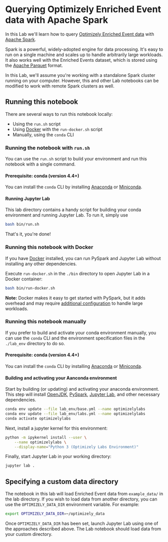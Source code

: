 # Querying Optimizely Enriched Event data with Apache Spark

In this Lab we'll learn how to query [Optimizely Enriched Event data](https://docs.developers.optimizely.com/web/docs/enriched-events-export) with [Apache Spark](https://spark.apache.org/).

Spark is a powerful, widely-adopted engine for data processing. It's easy to run on a single machine and scales up to handle arbitrarily large workloads. It also works well with the Enriched Events dataset, which is stored using the [Apache Parquet](https://parquet.apache.org/) format.

In this Lab, we'll assume you're working with a standalone Spark cluster running on your computer.  However, this and other Lab notebooks can be modified to work with remote Spark clusters as well.


## Running this notebook

There are several ways to run this notebook locally:
- Using the `run.sh` script
- Using [Docker](https://www.docker.com/) with the `run-docker.sh` script
- Manually, using the `conda` CLI

### Running the notebook with `run.sh`

You can use the `run.sh` script to build your environment and run this notebook with a single command.

#### Prerequisite: conda (version 4.4+)

[Anaconda]: https://www.anaconda.com/distribution/
[Miniconda]: https://docs.conda.io/en/latest/miniconda.html

You can install the `conda` CLI by installing [Anaconda] or [Miniconda].

#### Running Jupyter Lab

This lab directory contains a handy script for building your conda environment and running Jupyter Lab.  To run it, simply use

```sh
bash bin/run.sh
```

That's it, you're done!

### Running this notebook with Docker

If you have [Docker](https://www.docker.com/) installed, you can run PySpark and Jupyter Lab without installing any other dependencies.

Execute `run-docker.sh` in the `./bin` directory to open Jupyter Lab in a Docker container:

```sh
bash bin/run-docker.sh
```

**Note:** Docker makes it easy to get started with PySpark, but it adds overhead and may require [additional configuration](https://docs.docker.com/config/containers/resource_constraints/) to handle large workloads.  

### Running this notebook manually

If you prefer to build and activate your conda environment manually, you can use the `conda` CLI and the environment specification files in the `./lab_env` directory to do so.

#### Prerequisite: conda (version 4.4+)

[Anaconda]: https://www.anaconda.com/distribution/
[Miniconda]: https://docs.conda.io/en/latest/miniconda.html

You can install the `conda` CLI by installing [Anaconda] or [Miniconda].

#### Building and activating your Aanconda environment

Start by building (or updating) and activating your anaconda environment.  This step will install [OpenJDK](https://openjdk.java.net/), [PySpark](https://spark.apache.org/docs/latest/api/python/pyspark.html), [Jupyter Lab](https://jupyter.org/), and other necessary dependencies.

```sh
conda env update --file lab_env/base.yml --name optimizelylabs
conda env update --file lab_env/labs.yml --name optimizelylabs
conda activate optimizelylabs
```

Next, install a jupyter kernel for this environment:

```sh
python -m ipykernel install --user \
    --name optimizelylabs \
    --display-name="Python 3 (Optimizely Labs Environment)"
```

Finally, start Jupyter Lab in your working directory:

```sh
jupyter lab .
```

## Specifying a custom data directory

The notebook in this lab will load Enriched Event data from `example_data/` in the lab directory.  If you wish to load data from another directory, you can use the `OPTIMIZELY_DATA_DIR` environment variable.  For example:

```sh
export OPTIMIZELY_DATA_DIR=~/optimizely_data
```

Once `OPTIMIZELY_DATA_DIR` has been set, launch Jupyter Lab using one of the approaches described above.  The Lab notebook should load data from your custom directory.
